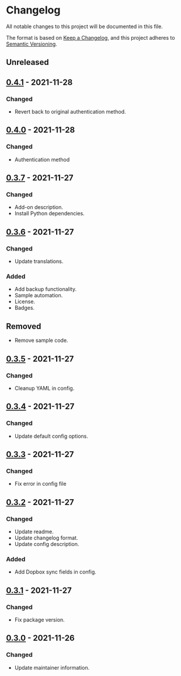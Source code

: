 # Changelog

All notable changes to this project will be documented in this file.

The format is based on [Keep a Changelog](https://keepachangelog.com/en/1.0.0/),
and this project adheres to [Semantic Versioning](https://semver.org/spec/v2.0.0.html).

## Unreleased

## [0.4.1](https://github.com/mikevansighem/test_addon/releases/tag/0.4.1) - 2021-11-28

### Changed

- Revert back to original authentication method.

## [0.4.0](https://github.com/mikevansighem/test_addon/releases/tag/0.4.0) - 2021-11-28

### Changed

- Authentication method

## [0.3.7](https://github.com/mikevansighem/test_addon/releases/tag/0.3.7) - 2021-11-27

### Changed

- Add-on description.
- Install Python dependencies.

## [0.3.6](https://github.com/mikevansighem/test_addon/releases/tag/0.3.6) - 2021-11-27

### Changed

- Update translations.

### Added

- Add backup functionality.
- Sample automation.
- License.
- Badges.

## Removed

- Remove sample code.

## [0.3.5](https://github.com/mikevansighem/test_addon/releases/tag/0.3.5) - 2021-11-27

### Changed

- Cleanup YAML in config.

## [0.3.4](https://github.com/mikevansighem/test_addon/releases/tag/0.3.4) - 2021-11-27

### Changed

- Update default config options.

## [0.3.3](https://github.com/mikevansighem/test_addon/releases/tag/0.3.3) - 2021-11-27

### Changed

- Fix error in config file

## [0.3.2](https://github.com/mikevansighem/test_addon/releases/tag/0.3.2) - 2021-11-27

### Changed

- Update readme.
- Update changelog format.
- Update config description.

### Added

- Add Dopbox sync fields in config.

## [0.3.1](https://github.com/mikevansighem/test_addon/releases/tag/0.3.1) - 2021-11-27

### Changed

- Fix package version.

## [0.3.0](https://github.com/mikevansighem/test_addon/releases/tag/v0.3.0) - 2021-11-26

### Changed

- Update maintainer information.
